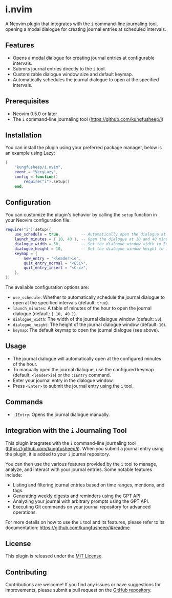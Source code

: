 # i.nvim

A Neovim plugin that integrates with the `i` command-line journaling tool, opening a modal dialogue for creating journal entries at scheduled intervals.

## Features

- Opens a modal dialogue for creating journal entries at configurable intervals.
- Submits journal entries directly to the `i` tool.
- Customizable dialogue window size and default keymap.
- Automatically schedules the journal dialogue to open at the specified intervals.

## Prerequisites

- Neovim 0.5.0 or later
- The `i` command-line journaling tool (https://github.com/kungfusheep/i)

## Installation

You can install the plugin using your preferred package manager, below is an example using Lazy:

```lua
{
    "kungfusheep/i.nvim",
    event = "VeryLazy",
    config = function()
        require("i").setup()
    end,
```

## Configuration

You can customize the plugin's behavior by calling the `setup` function in your Neovim configuration file:

```lua
require("i").setup({
    use_schedule = true,         -- Automatically open the dialogue at the specified intervals
    launch_minutes = { 10, 40 }, -- Open the dialogue at 10 and 40 minutes past each hour
    dialogue_width = 50,         -- Set the dialogue window width to 50 columns
    dialogue_height = 10,        -- Set the dialogue window height to 10 lines
	keymap = {
		new_entry = "<leader>ie",
		quit_entry_normal = "<ESC>",
		quit_entry_insert = "<C-c>",
	},
})
```

The available configuration options are:

- `use_schedule`: Whether to automatically schedule the journal dialogue to open at the specified intervals (default: `true`).
- `launch_minutes`: A table of minutes of the hour to open the journal dialogue (default: `{ 10, 40 }`).
- `dialogue_width`: The width of the journal dialogue window (default: `50`).
- `dialogue_height`: The height of the journal dialogue window (default: `10`).
- `keymap`: The default keymap to open the journal dialogue (see above).

## Usage

- The journal dialogue will automatically open at the configured minutes of the hour.
- To manually open the journal dialogue, use the configured keymap (default: `<leader>ie`) or the `:IEntry` command.
- Enter your journal entry in the dialogue window.
- Press `<Enter>` to submit the journal entry using the `i` tool.

## Commands

- `:IEntry`: Opens the journal dialogue manually.

## Integration with the `i` Journaling Tool

This plugin integrates with the `i` command-line journaling tool (https://github.com/kungfusheep/i). When you submit a journal entry using the plugin, it is added to your `i` journal repository.

You can then use the various features provided by the `i` tool to manage, analyze, and interact with your journal entries. Some notable features include:

- Listing and filtering journal entries based on time ranges, mentions, and tags.
- Generating weekly digests and reminders using the GPT API.
- Analyzing your journal with arbitrary prompts using the GPT API.
- Executing Git commands on your journal repository for advanced operations.

For more details on how to use the `i` tool and its features, please refer to its documentation: https://github.com/kungfusheep/i#readme

## License

This plugin is released under the [MIT License](LICENSE).

## Contributing

Contributions are welcome! If you find any issues or have suggestions for improvements, please submit a pull request on the [GitHub repository](https://github.com/kungfusheep/i.nvim).

